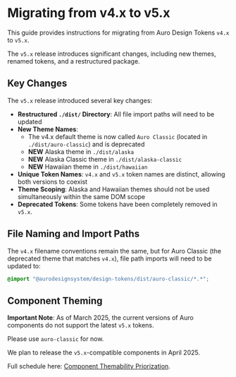 # Migrating from v4.x to v5.x

This guide provides instructions for migrating from Auro Design Tokens `v4.x` to `v5.x`.

The `v5.x` release introduces significant changes, including new themes, renamed tokens, and a restructured package.

## Key Changes

The `v5.x` release introduced several key changes:

- **Restructured `./dist/` Directory**: All file import paths will need to be updated
- **New Theme Names**: 
  - The v4.x default theme is now called `Auro Classic` (located in `./dist/auro-classic`) and is deprecated
  - **NEW** Alaska theme in `./dist/alaska`
  - **NEW** Alaska Classic theme in `./dist/alaska-classic`
  - **NEW** Hawaiian theme in `./dist/hawaiian`
- **Unique Token Names**: `v4.x` and `v5.x` token names are distinct, allowing both versions to coexist
- **Theme Scoping**: Alaska and Hawaiian themes should not be used simultaneously within the same DOM scope
- **Deprecated Tokens**: Some tokens have been completely removed in `v5.x`.

## File Naming and Import Paths

The `v4.x` filename conventions remain the same, but for Auro Classic (the deprecated theme that matches `v4.x`), file path imports will need to be updated to:

```scss
@import "@aurodesignsystem/design-tokens/dist/auro-classic/*.*";
```

## Component Theming

**Important Note**: As of March 2025, the current versions of Auro components do not support the latest `v5.x` tokens.

Please use `auro-classic` for now.

We plan to release the `v5.x`-compatible components in April 2025. 

Full schedule here: [Component Themability Priorization](https://www.figma.com/design/IDtAQx3blORSzvfK4Vh3X6/Release-Schedules%3A-News%2C-Updates%2C-%26-Previews?node-id=29-280&p=f&m=dev).
